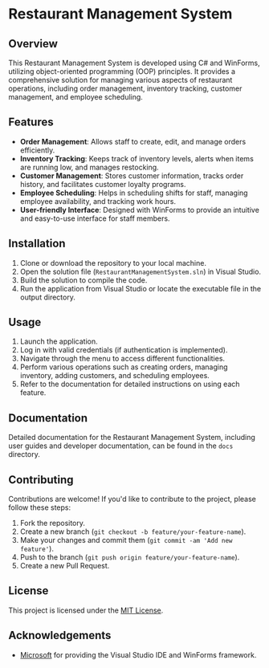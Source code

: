 # Restaurant Management System

## Overview
This Restaurant Management System is developed using C# and WinForms, utilizing object-oriented programming (OOP) principles. It provides a comprehensive solution for managing various aspects of restaurant operations, including order management, inventory tracking, customer management, and employee scheduling.

## Features
- **Order Management**: Allows staff to create, edit, and manage orders efficiently.
- **Inventory Tracking**: Keeps track of inventory levels, alerts when items are running low, and manages restocking.
- **Customer Management**: Stores customer information, tracks order history, and facilitates customer loyalty programs.
- **Employee Scheduling**: Helps in scheduling shifts for staff, managing employee availability, and tracking work hours.
- **User-friendly Interface**: Designed with WinForms to provide an intuitive and easy-to-use interface for staff members.

## Installation
1. Clone or download the repository to your local machine.
2. Open the solution file (`RestaurantManagementSystem.sln`) in Visual Studio.
3. Build the solution to compile the code.
4. Run the application from Visual Studio or locate the executable file in the output directory.

## Usage
1. Launch the application.
2. Log in with valid credentials (if authentication is implemented).
3. Navigate through the menu to access different functionalities.
4. Perform various operations such as creating orders, managing inventory, adding customers, and scheduling employees.
5. Refer to the documentation for detailed instructions on using each feature.

## Documentation
Detailed documentation for the Restaurant Management System, including user guides and developer documentation, can be found in the `docs` directory.

## Contributing
Contributions are welcome! If you'd like to contribute to the project, please follow these steps:
1. Fork the repository.
2. Create a new branch (`git checkout -b feature/your-feature-name`).
3. Make your changes and commit them (`git commit -am 'Add new feature'`).
4. Push to the branch (`git push origin feature/your-feature-name`).
5. Create a new Pull Request.

## License
This project is licensed under the [MIT License](LICENSE).

## Acknowledgements
- [Microsoft](https://www.microsoft.com/) for providing the Visual Studio IDE and WinForms framework.
